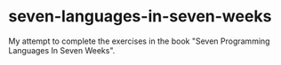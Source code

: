 # seven-languages-in-seven-weeks

My attempt to complete the exercises in the book "Seven Programming Languages In Seven Weeks". 